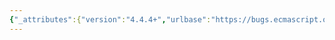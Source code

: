```yaml
---
{"_attributes":{"version":"4.4.4+","urlbase":"https://bugs.ecmascript.org/","maintainer":"dherman@mozilla.com"},"bug":{"bug_id":2037,"creation_ts":"2013-10-02 17:48:00 -0700","short_desc":"12.4.5.1: \"determined by Type(val) according to Table 31\"","delta_ts":"2013-10-29 09:45:21 -0700","product":"Draft for 6th Edition","component":"editorial issue","version":"Rev 19: September 27, 2013 Draft","rep_platform":"All","op_sys":"All","bug_status":"RESOLVED","resolution":"FIXED","priority":"Normal","bug_severity":"normal","everconfirmed":true,"reporter":{"uid":"jmdyck","name":"Michael Dyck"},"assigned_to":{"uid":"allen","name":"Allen Wirfs-Brock"},"long_desc":[{"commentid":5816,"comment_count":0,"who":{"uid":"jmdyck","name":"Michael Dyck"},"bug_when":"2013-10-02 17:48:24 -0700","thetext":"In 12.4.5.1 \"Runtime Semantics: Evaluation\",\nstep 4 says:\n    Return a String determined by Type(val) according to Table 31.\n\nbut the last 4 rows of the table make it clear that the result is *not* determined solely by Type(val).\n\nChange \"Type(val)\" to just \"val\"."},{"commentid":5940,"comment_count":1,"who":{"uid":"allen","name":"Allen Wirfs-Brock"},"bug_when":"2013-10-22 12:36:24 -0700","thetext":"fixed in rev20 editor's draft"},{"commentid":6063,"comment_count":2,"who":{"uid":"allen","name":"Allen Wirfs-Brock"},"bug_when":"2013-10-29 09:45:21 -0700","thetext":"fixed in rev20 draft, Oct. 28, 2013"}]}}
---
```

